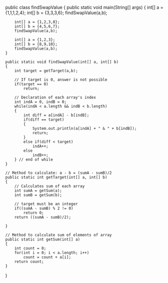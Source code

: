 public class findSwapValue
{
    public static void main(String[] args)
    {
        int[] a = {1,1,1,2,4};
        int[] b = {3,3,3,6};
        findSwapValue(a,b);
        
        int[] a = {1,2,3,8};
        int[] b = {4,5,6,7};
        findSwapValue(a,b);
        
        int[] a = {1,2,3};
        int[] b = {8,9,10};
        findSwapValue(a,b);
    }

    public static void findSwapValue(int[] a, int[] b)
    {
        int target = getTarget(a,b);

        // If target is 0, answer is not possible
        if(target == 0)
            return;

        // Declaration of each array's index
        int indA = 0, indB = 0;
        while(indA < a.length && indB < b.length)
        {
            int diff = a[indA] - b[indB];
            if(diff == target)
            {
                System.out.println(a[indA] + " & " + b[indB]);
                return;
            }
            else if(diff < target)
                indA++;
            else
                indB++;
        } // end of while
    }

    // Method to calculate: a - b = (sumA - sumB)/2
    public static int getTarget(int[] a, int[] b)
    {
        // Calculates sum of each array
        int sumA = getSum(a);
        int sumB = getSum(b);

        // target must be an integer
        if((sumA - sumB) % 2 != 0)
            return 0;
        return ((sumA - sumB)/2);

    }

    // Method to calculate sum of elements of array
    public static int getSum(int[] a)
    {
        int count = 0;
        for(int i = 0; i < a.length; i++)
            count = count + a[i];
        return count;
    }
}
